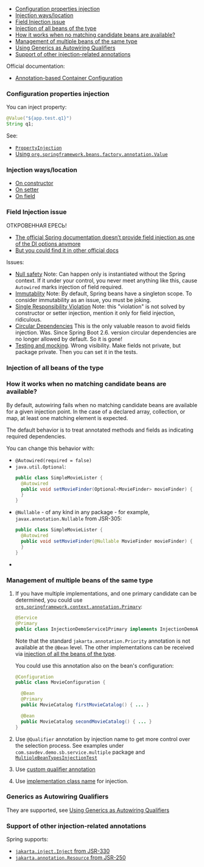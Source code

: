 
- [Configuration properties injection](#configuration-properties-injection)
- [Injection ways/location](#injection-wayslocation)
- [Field Injection issue](#field-injection-issue)
- [Injection of all beans of the type](#injection-of-all-beans-of-the-type)
- [How it works when no matching candidate beans are available?](#how-it-works-when-no-matching-candidate-beans-are-available)
- [Management of multiple beans of the same type](#management-of-multiple-beans-of-the-same-type)
- [Using Generics as Autowiring Qualifiers](#generics-as-autowiring-qualifiers)
- [Support of other injection-related annotations](#support-of-other-injection-related-annotations)

Official documentation:
- [Annotation-based Container Configuration](https://docs.spring.io/spring-framework/reference/core/beans/annotation-config.html)

### Configuration properties injection

You can inject property:
```java
@Value("${app.test.q1}")
String q1;
```

See:
- [`PropertyInjection`](src/main/java/com/savdev/demo/sb/service/PropertyInjection.java)
- [Using `org.springframework.beans.factory.annotation.Value`](https://docs.spring.io/spring-framework/reference/core/beans/annotation-config/value-annotations.html)



### Injection ways/location

- [On constructor](src/main/java/com/savdev/demo/sb/consumer/injection_ways/ConstructorInjection.java)
- [On setter](src/main/java/com/savdev/demo/sb/consumer/injection_ways/SetterInjection.java)
- [On field](src/main/java/com/savdev/demo/sb/consumer/injection_ways/FieldsInjection.java)

### Field Injection issue

ОТКРОВЕННАЯ ЕРЕСЬ!

- [The official Spring documentation doesn’t provide field injection as one of the DI options anymore](https://docs.spring.io/spring-framework/reference/core/beans/dependencies/factory-collaborators.html)
- [But you could find it in other official docs](https://docs.spring.io/spring-framework/reference/core/beans/annotation-config/autowired.html)

Issues:
- [Null safety](https://www.baeldung.com/java-spring-field-injection-cons#null-safety)
    Note: Can happen only is instantiated without the Spring context. 
    If it under your control, you never meet anything like this, 
    cause `Autowired` marks injection of field required.
- [Immutablity](https://www.baeldung.com/java-spring-field-injection-cons#immutability)
    Note: By default, Spring beans have a singleton scope. To consider immutability as an issue, you must be joking.
- [Single Responsibility Violation](https://www.baeldung.com/java-spring-field-injection-cons#1-single-responsibility-violation)
    Note: this "violation" is not solved by constructor or setter injection, mention it only for field injection, ridiculous.
- [Circular Dependencies](https://www.baeldung.com/java-spring-field-injection-cons#2-circular-dependencies)
    This is the only valuable reason to avoid fields injection. 
    Was. Since Spring Boot 2.6. version circular dependencies are no longer allowed by default. So it is gone!
- [Testing and mocking](https://www.baeldung.com/java-spring-field-injection-cons#testing).
    Wrong visibility. Make fields not private, but package private. Then you can set it in the tests. 

### Injection of all beans of the type

### How it works when no matching candidate beans are available?

By default, autowiring fails when no matching candidate beans are available for a given injection point. 
In the case of a declared array, collection, or map, at least one matching element is expected.

The default behavior is to treat annotated methods and fields as indicating required dependencies.

You can change this behavior with:
- `@Autowired(required = false)`
- `java.util.Optional`:
    ```java
    public class SimpleMovieLister {
      @Autowired
      public void setMovieFinder(Optional<MovieFinder> movieFinder) {
      }
    }
    ```
- `@Nullable` - of any kind in any package - for example, `javax.annotation.Nullable` from JSR-305:
    ```java
    public class SimpleMovieLister {
      @Autowired
      public void setMovieFinder(@Nullable MovieFinder movieFinder) {
      }
    }
    ```
- 

### Management of multiple beans of the same type

1. If you have multiple implementations, and one primary candidate can be determined, 
    you could use [`org.springframework.context.annotation.Primary`](src/main/java/com/savdev/demo/sb/service/InjectionDemoService1Primary.java):
    ```java
    @Service
    @Primary
    public class InjectionDemoService1Primary implements InjectionDemoApi {}
    ```
   
   Note that the standard `jakarta.annotation.Priority` annotation is not available at the `@Bean` level.
   The other implementations can be received via [injection of all the beans of the type](src/main/java/com/savdev/demo/sb/consumer/injection_ways/AllBeansInjection.java).

    You could use this annotation also on the bean's configuration:
    ```java
    @Configuration
    public class MovieConfiguration {
    
      @Bean
      @Primary
      public MovieCatalog firstMovieCatalog() { ... }
    
      @Bean
      public MovieCatalog secondMovieCatalog() { ... }
    }
    ```
2. Use `@Qualifier` annotation by injection name to get more control over the selection process.
    See examples under `com.savdev.demo.sb.service.multiple` package 
    and [`MultipleBeanTypesInjectionTest`](src/test/java/com/savdev/demo/sb/service/MultipleBeanTypesInjectionTest.java)
3. Use [custom qualifier annotation](src/main/java/com/savdev/demo/sb/consumer/qualifier/Service4WithQualifierCustomAnnotationConsumer.java)
4. Use [implementation class name](src/main/java/com/savdev/demo/sb/consumer/qualifier/Service3WithoutQualifierConsumer.java) 
   for injection.

### Generics as Autowiring Qualifiers

They are supported, see [Using Generics as Autowiring Qualifiers](https://docs.spring.io/spring-framework/reference/core/beans/annotation-config/generics-as-qualifiers.html)

### Support of other injection-related annotations

Spring supports:
- [`jakarta.inject.Inject` from JSR-330](src/main/java/com/savdev/demo/sb/consumer/injection_ways/JakartaInjection.java)
- [`jakarta.annotation.Resource` from JSR-250](https://docs.spring.io/spring-framework/reference/core/beans/annotation-config/resource.html)